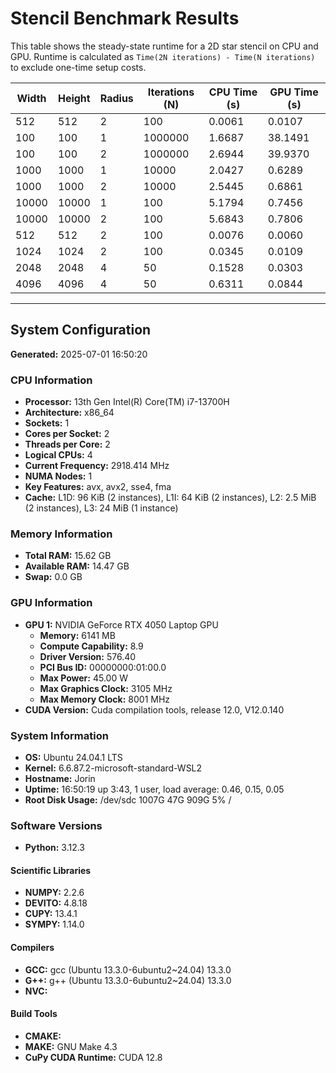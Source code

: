 # Stencil Benchmark Results

This table shows the steady-state runtime for a 2D star stencil on CPU and GPU.
Runtime is calculated as `Time(2N iterations) - Time(N iterations)` to exclude one-time setup costs.

| Width | Height | Radius | Iterations (N) | CPU Time (s) | GPU Time (s) |
|---|---|---|---|---|---|
| 512 | 512 | 2 | 100 | 0.0061 | 0.0107 |
| 100 | 100 | 1 | 1000000 | 1.6687 | 38.1491 |
| 100 | 100 | 2 | 1000000 | 2.6944 | 39.9370 |
| 1000 | 1000 | 1 | 10000 | 2.0427 | 0.6289 |
| 1000 | 1000 | 2 | 10000 | 2.5445 | 0.6861 |
| 10000 | 10000 | 1 | 100 | 5.1794 | 0.7456 |
| 10000 | 10000 | 2 | 100 | 5.6843 | 0.7806 |
| 512 | 512 | 2 | 100 | 0.0076 | 0.0060 |
| 1024 | 1024 | 2 | 100 | 0.0345 | 0.0109 |
| 2048 | 2048 | 4 | 50 | 0.1528 | 0.0303 |
| 4096 | 4096 | 4 | 50 | 0.6311 | 0.0844 |


---

## System Configuration

**Generated:** 2025-07-01 16:50:20

### CPU Information
- **Processor:** 13th Gen Intel(R) Core(TM) i7-13700H
- **Architecture:** x86_64
- **Sockets:** 1
- **Cores per Socket:** 2
- **Threads per Core:** 2
- **Logical CPUs:** 4
- **Current Frequency:** 2918.414 MHz
- **NUMA Nodes:** 1
- **Key Features:** avx, avx2, sse4, fma
- **Cache:** L1D: 96 KiB (2 instances), L1I: 64 KiB (2 instances), L2: 2.5 MiB (2 instances), L3: 24 MiB (1 instance)

### Memory Information
- **Total RAM:** 15.62 GB
- **Available RAM:** 14.47 GB
- **Swap:** 0.0 GB

### GPU Information
- **GPU 1:** NVIDIA GeForce RTX 4050 Laptop GPU
  - **Memory:** 6141 MB
  - **Compute Capability:** 8.9
  - **Driver Version:** 576.40
  - **PCI Bus ID:** 00000000:01:00.0
  - **Max Power:** 45.00 W
  - **Max Graphics Clock:** 3105 MHz
  - **Max Memory Clock:** 8001 MHz
- **CUDA Version:** Cuda compilation tools, release 12.0, V12.0.140

### System Information
- **OS:** Ubuntu 24.04.1 LTS
- **Kernel:** 6.6.87.2-microsoft-standard-WSL2
- **Hostname:** Jorin
- **Uptime:** 16:50:19 up  3:43,  1 user,  load average: 0.46, 0.15, 0.05
- **Root Disk Usage:** /dev/sdc       1007G   47G  909G   5% /

### Software Versions
- **Python:** 3.12.3

#### Scientific Libraries
- **NUMPY:** 2.2.6
- **DEVITO:** 4.8.18
- **CUPY:** 13.4.1
- **SYMPY:** 1.14.0

#### Compilers
- **GCC:** gcc (Ubuntu 13.3.0-6ubuntu2~24.04) 13.3.0
- **G++:** g++ (Ubuntu 13.3.0-6ubuntu2~24.04) 13.3.0
- **NVC:** 

#### Build Tools
- **CMAKE:** 
- **MAKE:** GNU Make 4.3
- **CuPy CUDA Runtime:** CUDA 12.8
